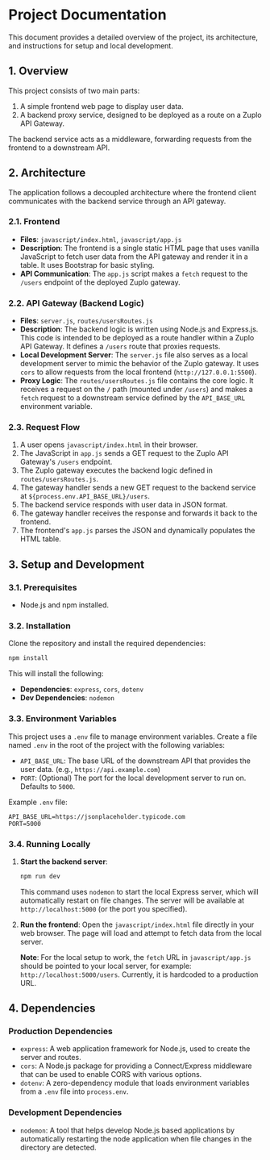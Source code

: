 # Project Documentation

This document provides a detailed overview of the project, its architecture, and instructions for setup and local development.

## 1. Overview

This project consists of two main parts:

1.  A simple frontend web page to display user data.
2.  A backend proxy service, designed to be deployed as a route on a Zuplo API Gateway.

The backend service acts as a middleware, forwarding requests from the frontend to a downstream API.

## 2. Architecture

The application follows a decoupled architecture where the frontend client communicates with the backend service through an API gateway.

### 2.1. Frontend

-   **Files**: `javascript/index.html`, `javascript/app.js`
-   **Description**: The frontend is a single static HTML page that uses vanilla JavaScript to fetch user data from the API gateway and render it in a table. It uses Bootstrap for basic styling.
-   **API Communication**: The `app.js` script makes a `fetch` request to the `/users` endpoint of the deployed Zuplo gateway.

### 2.2. API Gateway (Backend Logic)

-   **Files**: `server.js`, `routes/usersRoutes.js`
-   **Description**: The backend logic is written using Node.js and Express.js. This code is intended to be deployed as a route handler within a Zuplo API Gateway. It defines a `/users` route that proxies requests.
-   **Local Development Server**: The `server.js` file also serves as a local development server to mimic the behavior of the Zuplo gateway. It uses `cors` to allow requests from the local frontend (`http://127.0.0.1:5500`).
-   **Proxy Logic**: The `routes/usersRoutes.js` file contains the core logic. It receives a request on the `/` path (mounted under `/users`) and makes a `fetch` request to a downstream service defined by the `API_BASE_URL` environment variable.

### 2.3. Request Flow

1.  A user opens `javascript/index.html` in their browser.
2.  The JavaScript in `app.js` sends a GET request to the Zuplo API Gateway's `/users` endpoint.
3.  The Zuplo gateway executes the backend logic defined in `routes/usersRoutes.js`.
4.  The gateway handler sends a new GET request to the backend service at `${process.env.API_BASE_URL}/users`.
5.  The backend service responds with user data in JSON format.
6.  The gateway handler receives the response and forwards it back to the frontend.
7.  The frontend's `app.js` parses the JSON and dynamically populates the HTML table.

## 3. Setup and Development

### 3.1. Prerequisites

-   Node.js and npm installed.

### 3.2. Installation

Clone the repository and install the required dependencies:

```bash
npm install
```

This will install the following:
-   **Dependencies**: `express`, `cors`, `dotenv`
-   **Dev Dependencies**: `nodemon`

### 3.3. Environment Variables

This project uses a `.env` file to manage environment variables. Create a file named `.env` in the root of the project with the following variables:

-   `API_BASE_URL`: The base URL of the downstream API that provides the user data. (e.g., `https://api.example.com`)
-   `PORT`: (Optional) The port for the local development server to run on. Defaults to `5000`.

Example `.env` file:
```
API_BASE_URL=https://jsonplaceholder.typicode.com
PORT=5000
```

### 3.4. Running Locally

1.  **Start the backend server**:
    ```bash
    npm run dev
    ```
    This command uses `nodemon` to start the local Express server, which will automatically restart on file changes. The server will be available at `http://localhost:5000` (or the port you specified).

2.  **Run the frontend**:
    Open the `javascript/index.html` file directly in your web browser. The page will load and attempt to fetch data from the local server.

    **Note**: For the local setup to work, the `fetch` URL in `javascript/app.js` should be pointed to your local server, for example: `http://localhost:5000/users`. Currently, it is hardcoded to a production URL.

## 4. Dependencies

### Production Dependencies

-   `express`: A web application framework for Node.js, used to create the server and routes.
-   `cors`: A Node.js package for providing a Connect/Express middleware that can be used to enable CORS with various options.
-   `dotenv`: A zero-dependency module that loads environment variables from a `.env` file into `process.env`.

### Development Dependencies

-   `nodemon`: A tool that helps develop Node.js based applications by automatically restarting the node application when file changes in the directory are detected.
